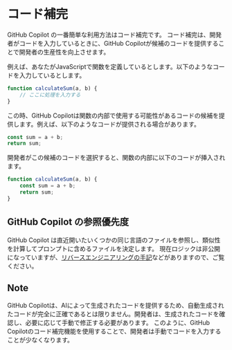 # コード補完

GitHub Copilot の一番簡単な利用方法はコード補完です。
コード補完は、開発者がコードを入力しているときに、GitHub Copilotが候補のコードを提供することで開発者の生産性を向上させます。

例えば、あなたがJavaScriptで関数を定義しているとします。以下のようなコードを入力しているとします。

```js
function calculateSum(a, b) {
    // ここに処理を入力する
}
```

この時、GitHub Copilotは関数の内部で使用する可能性があるコードの候補を提供します。例えば、以下のようなコードが提供される場合があります。

```js
const sum = a + b;
return sum;
```

開発者がこの候補のコードを選択すると、関数の内部に以下のコードが挿入されます。

```js
function calculateSum(a, b) {
    const sum = a + b;
    return sum;
}
```

## GitHub Copilot の参照優先度

GitHub Copilot は直近開いたいくつかの同じ言語のファイルを参照し、類似性を計算してプロンプトに含めるファイルを決定します。
現在ロジックは非公開になっていますが、[リバースエンジニアリングの手記](https://thakkarparth007.github.io/copilot-explorer/posts/copilot-internals#how-is-the-prompt-prepared-a-code-walkthrough)などがありますので、ご覧ください。

## Note 

GitHub Copilotは、AIによって生成されたコードを提供するため、自動生成されたコードが完全に正確であるとは限りません。開発者は、生成されたコードを確認し、必要に応じて手動で修正する必要があります。
このように、GitHub Copilotのコード補完機能を使用することで、開発者は手動でコードを入力することが少なくなります。
